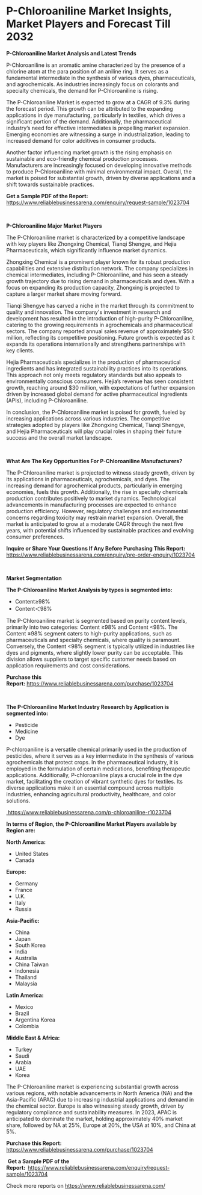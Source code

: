 <p><h1>P-Chloroaniline Market Insights, Market Players and Forecast Till 2032</h1></p><p><strong>P-Chloroaniline Market Analysis and Latest Trends</strong></p>
<p><p>P-Chloroaniline is an aromatic amine characterized by the presence of a chlorine atom at the para position of an aniline ring. It serves as a fundamental intermediate in the synthesis of various dyes, pharmaceuticals, and agrochemicals. As industries increasingly focus on colorants and specialty chemicals, the demand for P-Chloroaniline is rising.</p><p>The P-Chloroaniline Market is expected to grow at a CAGR of 9.3% during the forecast period. This growth can be attributed to the expanding applications in dye manufacturing, particularly in textiles, which drives a significant portion of the demand. Additionally, the pharmaceutical industry’s need for effective intermediates is propelling market expansion. Emerging economies are witnessing a surge in industrialization, leading to increased demand for color additives in consumer products.</p><p>Another factor influencing market growth is the rising emphasis on sustainable and eco-friendly chemical production processes. Manufacturers are increasingly focused on developing innovative methods to produce P-Chloroaniline with minimal environmental impact. Overall, the market is poised for substantial growth, driven by diverse applications and a shift towards sustainable practices.</p></p>
<p><strong>Get a Sample PDF of the Report:&nbsp;</strong> <a href="https://www.reliablebusinessarena.com/enquiry/request-sample/1023704?utm_campaign=1871&utm_medium=2&utm_source=Github&utm_content=ia&utm_term=01022025&utm_id=p-chloroaniline">https://www.reliablebusinessarena.com/enquiry/request-sample/1023704</a></p>
<p>&nbsp;</p>
<p><strong>P-Chloroaniline Major Market Players</strong></p>
<p><p>The P-Chloroaniline market is characterized by a competitive landscape with key players like Zhongxing Chemical, Tianqi Shengye, and Hejia Pharmaceuticals, which significantly influence market dynamics.</p><p>Zhongxing Chemical is a prominent player known for its robust production capabilities and extensive distribution network. The company specializes in chemical intermediates, including P-Chloroaniline, and has seen a steady growth trajectory due to rising demand in pharmaceuticals and dyes. With a focus on expanding its production capacity, Zhongxing is projected to capture a larger market share moving forward.</p><p>Tianqi Shengye has carved a niche in the market through its commitment to quality and innovation. The company's investment in research and development has resulted in the introduction of high-purity P-Chloroaniline, catering to the growing requirements in agrochemicals and pharmaceutical sectors. The company reported annual sales revenue of approximately $50 million, reflecting its competitive positioning. Future growth is expected as it expands its operations internationally and strengthens partnerships with key clients.</p><p>Hejia Pharmaceuticals specializes in the production of pharmaceutical ingredients and has integrated sustainability practices into its operations. This approach not only meets regulatory standards but also appeals to environmentally conscious consumers. Hejia’s revenue has seen consistent growth, reaching around $30 million, with expectations of further expansion driven by increased global demand for active pharmaceutical ingredients (APIs), including P-Chloroaniline.</p><p>In conclusion, the P-Chloroaniline market is poised for growth, fueled by increasing applications across various industries. The competitive strategies adopted by players like Zhongxing Chemical, Tianqi Shengye, and Hejia Pharmaceuticals will play crucial roles in shaping their future success and the overall market landscape.</p></p>
<p>&nbsp;</p>
<p><strong>What Are The Key Opportunities For P-Chloroaniline Manufacturers?</strong></p>
<p><p>The P-Chloroaniline market is projected to witness steady growth, driven by its applications in pharmaceuticals, agrochemicals, and dyes. The increasing demand for agrochemical products, particularly in emerging economies, fuels this growth. Additionally, the rise in specialty chemicals production contributes positively to market dynamics. Technological advancements in manufacturing processes are expected to enhance production efficiency. However, regulatory challenges and environmental concerns regarding toxicity may restrain market expansion. Overall, the market is anticipated to grow at a moderate CAGR through the next five years, with potential shifts influenced by sustainable practices and evolving consumer preferences.</p></p>
<p><strong>Inquire or Share Your Questions If Any Before Purchasing This Report:</strong> <a href="https://www.reliablebusinessarena.com/enquiry/pre-order-enquiry/1023704?utm_campaign=1871&utm_medium=2&utm_source=Github&utm_content=ia&utm_term=01022025&utm_id=p-chloroaniline">https://www.reliablebusinessarena.com/enquiry/pre-order-enquiry/1023704</a></p>
<p>&nbsp;</p>
<p><strong>Market Segmentation</strong></p>
<p><strong>The P-Chloroaniline Market Analysis by types is segmented into:</strong></p>
<p><ul><li>Content≥98%</li><li>Content＜98%</li></ul></p>
<p><p>The P-Chloroaniline market is segmented based on purity content levels, primarily into two categories: Content ≥98% and Content <98%. The Content ≥98% segment caters to high-purity applications, such as pharmaceuticals and specialty chemicals, where quality is paramount. Conversely, the Content <98% segment is typically utilized in industries like dyes and pigments, where slightly lower purity can be acceptable. This division allows suppliers to target specific customer needs based on application requirements and cost considerations.</p></p>
<p><strong>Purchase this Report:&nbsp;</strong><a href="https://www.reliablebusinessarena.com/purchase/1023704?utm_campaign=1871&utm_medium=2&utm_source=Github&utm_content=ia&utm_term=01022025&utm_id=p-chloroaniline">https://www.reliablebusinessarena.com/purchase/1023704</a></p>
<p>&nbsp;</p>
<p><strong>The P-Chloroaniline Market Industry Research by Application is segmented into:</strong></p>
<p><ul><li>Pesticide</li><li>Medicine</li><li>Dye</li></ul></p>
<p><p>P-chloroaniline is a versatile chemical primarily used in the production of pesticides, where it serves as a key intermediate in the synthesis of various agrochemicals that protect crops. In the pharmaceutical industry, it is employed in the formulation of certain medications, benefiting therapeutic applications. Additionally, P-chloroaniline plays a crucial role in the dye market, facilitating the creation of vibrant synthetic dyes for textiles. Its diverse applications make it an essential compound across multiple industries, enhancing agricultural productivity, healthcare, and color solutions.</p></p>
<p><a href="https://www.reliablebusinessarena.com/p-chloroaniline-r1023704?utm_campaign=1871&utm_medium=2&utm_source=Github&utm_content=ia&utm_term=01022025&utm_id=p-chloroaniline">&nbsp;https://www.reliablebusinessarena.com/p-chloroaniline-r1023704</a></p>
<p><strong>In terms of Region, the P-Chloroaniline Market Players available by Region are:</strong></p>
<p>
    <p> <strong> North America: </strong>
        <ul>
            <li>United States</li>
            <li>Canada</li>
        </ul>
        </p> 
    <p> <strong> Europe: </strong>
        <ul>
            <li>Germany</li>
            <li>France</li>
            <li>U.K.</li>
            <li>Italy</li>
            <li>Russia</li>
        </ul>
        </p> 
    <p> <strong> Asia-Pacific: </strong>
        <ul>
            <li>China</li>
            <li>Japan</li>
            <li>South Korea</li>
            <li>India</li>
            <li>Australia</li>
            <li>China Taiwan</li>
            <li>Indonesia</li>
            <li>Thailand</li>
            <li>Malaysia</li>
        </ul>
        </p> 
    <p> <strong> Latin America: </strong>
        <ul>
            <li>Mexico</li>
            <li>Brazil</li>
            <li>Argentina Korea</li>
            <li>Colombia</li>
        </ul>
        </p> 
    <p> <strong> Middle East & Africa: </strong>
        <ul>
            <li>Turkey</li>
            <li>Saudi</li>
            <li>Arabia</li>
            <li>UAE</li>
            <li>Korea</li>
        </ul>
    </p>
    </p>
<p><p>The P-Chloroaniline market is experiencing substantial growth across various regions, with notable advancements in North America (NA) and the Asia-Pacific (APAC) due to increasing industrial applications and demand in the chemical sector. Europe is also witnessing steady growth, driven by regulatory compliance and sustainability measures. In 2023, APAC is anticipated to dominate the market, holding approximately 40% market share, followed by NA at 25%, Europe at 20%, the USA at 10%, and China at 5%.</p></p>
<p><strong>Purchase this Report: </strong><a href="https://www.reliablebusinessarena.com/purchase/1023704?utm_campaign=1871&utm_medium=2&utm_source=Github&utm_content=ia&utm_term=01022025&utm_id=p-chloroaniline">https://www.reliablebusinessarena.com/purchase/1023704</a></p>
<p>&nbsp;<strong>Get a Sample PDF of the Report:&nbsp;&nbsp;</strong><a href="https://www.reliablebusinessarena.com/enquiry/request-sample/1023704?utm_campaign=1871&utm_medium=2&utm_source=Github&utm_content=ia&utm_term=01022025&utm_id=p-chloroaniline">https://www.reliablebusinessarena.com/enquiry/request-sample/1023704</a></p>
<p><strong></strong></p>
<p>Check more reports on <a href="https://www.reliablebusinessarena.com/?utm_campaign=1871&utm_medium=2&utm_source=Github&utm_content=ia&utm_term=01022025&utm_id=p-chloroaniline">https://www.reliablebusinessarena.com/</a></p>